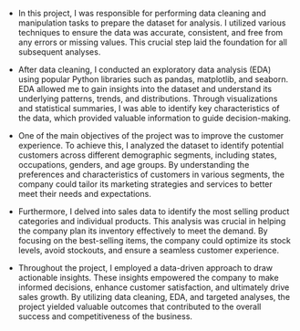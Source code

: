 * In this project, I was responsible for performing data cleaning and manipulation tasks to prepare the dataset for analysis. I utilized various techniques to ensure the data was accurate, consistent, and free from any errors or missing values. This crucial step laid the foundation for all subsequent analyses.

* After data cleaning, I conducted an exploratory data analysis (EDA) using popular Python libraries such as pandas, matplotlib, and seaborn. EDA allowed me to gain insights into the dataset and understand its underlying patterns, trends, and distributions. Through visualizations and statistical summaries, I was able to identify key characteristics of the data, which provided valuable information to guide decision-making.

* One of the main objectives of the project was to improve the customer experience. To achieve this, I analyzed the dataset to identify potential customers across different demographic segments, including states, occupations, genders, and age groups. By understanding the preferences and characteristics of customers in various segments, the company could tailor its marketing strategies and services to better meet their needs and expectations.

* Furthermore, I delved into sales data to identify the most selling product categories and individual products. This analysis was crucial in helping the company plan its inventory effectively to meet the demand. By focusing on the best-selling items, the company could optimize its stock levels, avoid stockouts, and ensure a seamless customer experience.

* Throughout the project, I employed a data-driven approach to draw actionable insights. These insights empowered the company to make informed decisions, enhance customer satisfaction, and ultimately drive sales growth. By utilizing data cleaning, EDA, and targeted analyses, the project yielded valuable outcomes that contributed to the overall success and competitiveness of the business.
